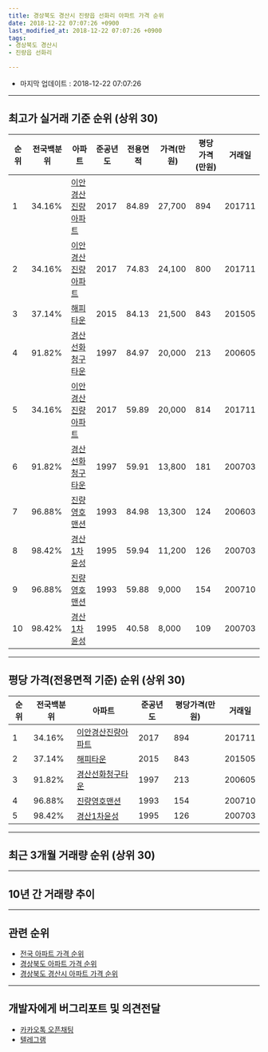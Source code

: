 ```yaml
---
title: 경상북도 경산시 진량읍 선화리 아파트 가격 순위
date: 2018-12-22 07:07:26 +0900
last_modified_at: 2018-12-22 07:07:26 +0900
tags:
- 경상북도 경산시
- 진량읍 선화리

---
```


* 마지막 업데이트 : 2018-12-22 07:07:26

---

## 최고가 실거래 기준 순위 (상위 30)


|순위|전국백분위|아파트|준공년도|전용면적|가격(만원)|평당가격(만원)|거래일|
|---|---|---|---|---|---|---|---|
|1|34.16%|[이안경산진량아파트](https://search.naver.com/search.naver?query=%EA%B2%BD%EC%83%81%EB%B6%81%EB%8F%84+%EA%B2%BD%EC%82%B0%EC%8B%9C+%EC%A7%84%EB%9F%89%EC%9D%8D+%EC%84%A0%ED%99%94%EB%A6%AC+%EC%9D%B4%EC%95%88%EA%B2%BD%EC%82%B0%EC%A7%84%EB%9F%89%EC%95%84%ED%8C%8C%ED%8A%B8)|2017|84.89|27,700|894|201711|
|2|34.16%|[이안경산진량아파트](https://search.naver.com/search.naver?query=%EA%B2%BD%EC%83%81%EB%B6%81%EB%8F%84+%EA%B2%BD%EC%82%B0%EC%8B%9C+%EC%A7%84%EB%9F%89%EC%9D%8D+%EC%84%A0%ED%99%94%EB%A6%AC+%EC%9D%B4%EC%95%88%EA%B2%BD%EC%82%B0%EC%A7%84%EB%9F%89%EC%95%84%ED%8C%8C%ED%8A%B8)|2017|74.83|24,100|800|201711|
|3|37.14%|[해피타운](https://search.naver.com/search.naver?query=%EA%B2%BD%EC%83%81%EB%B6%81%EB%8F%84+%EA%B2%BD%EC%82%B0%EC%8B%9C+%EC%A7%84%EB%9F%89%EC%9D%8D+%EC%84%A0%ED%99%94%EB%A6%AC+%ED%95%B4%ED%94%BC%ED%83%80%EC%9A%B4)|2015|84.13|21,500|843|201505|
|4|91.82%|[경산선화청구타운](https://search.naver.com/search.naver?query=%EA%B2%BD%EC%83%81%EB%B6%81%EB%8F%84+%EA%B2%BD%EC%82%B0%EC%8B%9C+%EC%A7%84%EB%9F%89%EC%9D%8D+%EC%84%A0%ED%99%94%EB%A6%AC+%EA%B2%BD%EC%82%B0%EC%84%A0%ED%99%94%EC%B2%AD%EA%B5%AC%ED%83%80%EC%9A%B4)|1997|84.97|20,000|213|200605|
|5|34.16%|[이안경산진량아파트](https://search.naver.com/search.naver?query=%EA%B2%BD%EC%83%81%EB%B6%81%EB%8F%84+%EA%B2%BD%EC%82%B0%EC%8B%9C+%EC%A7%84%EB%9F%89%EC%9D%8D+%EC%84%A0%ED%99%94%EB%A6%AC+%EC%9D%B4%EC%95%88%EA%B2%BD%EC%82%B0%EC%A7%84%EB%9F%89%EC%95%84%ED%8C%8C%ED%8A%B8)|2017|59.89|20,000|814|201711|
|6|91.82%|[경산선화청구타운](https://search.naver.com/search.naver?query=%EA%B2%BD%EC%83%81%EB%B6%81%EB%8F%84+%EA%B2%BD%EC%82%B0%EC%8B%9C+%EC%A7%84%EB%9F%89%EC%9D%8D+%EC%84%A0%ED%99%94%EB%A6%AC+%EA%B2%BD%EC%82%B0%EC%84%A0%ED%99%94%EC%B2%AD%EA%B5%AC%ED%83%80%EC%9A%B4)|1997|59.91|13,800|181|200703|
|7|96.88%|[진량영호맨션](https://search.naver.com/search.naver?query=%EA%B2%BD%EC%83%81%EB%B6%81%EB%8F%84+%EA%B2%BD%EC%82%B0%EC%8B%9C+%EC%A7%84%EB%9F%89%EC%9D%8D+%EC%84%A0%ED%99%94%EB%A6%AC+%EC%A7%84%EB%9F%89%EC%98%81%ED%98%B8%EB%A7%A8%EC%85%98)|1993|84.98|13,300|124|200603|
|8|98.42%|[경산1차윤성](https://search.naver.com/search.naver?query=%EA%B2%BD%EC%83%81%EB%B6%81%EB%8F%84+%EA%B2%BD%EC%82%B0%EC%8B%9C+%EC%A7%84%EB%9F%89%EC%9D%8D+%EC%84%A0%ED%99%94%EB%A6%AC+%EA%B2%BD%EC%82%B01%EC%B0%A8%EC%9C%A4%EC%84%B1)|1995|59.94|11,200|126|200703|
|9|96.88%|[진량영호맨션](https://search.naver.com/search.naver?query=%EA%B2%BD%EC%83%81%EB%B6%81%EB%8F%84+%EA%B2%BD%EC%82%B0%EC%8B%9C+%EC%A7%84%EB%9F%89%EC%9D%8D+%EC%84%A0%ED%99%94%EB%A6%AC+%EC%A7%84%EB%9F%89%EC%98%81%ED%98%B8%EB%A7%A8%EC%85%98)|1993|59.88|9,000|154|200710|
|10|98.42%|[경산1차윤성](https://search.naver.com/search.naver?query=%EA%B2%BD%EC%83%81%EB%B6%81%EB%8F%84+%EA%B2%BD%EC%82%B0%EC%8B%9C+%EC%A7%84%EB%9F%89%EC%9D%8D+%EC%84%A0%ED%99%94%EB%A6%AC+%EA%B2%BD%EC%82%B01%EC%B0%A8%EC%9C%A4%EC%84%B1)|1995|40.58|8,000|109|200703|


---

## 평당 가격(전용면적 기준) 순위 (상위 30)


|순위|전국백분위|아파트|준공년도|평당가격(만원)|거래일|
|---|---|---|---|---|---|
|1|34.16%|[이안경산진량아파트](https://search.naver.com/search.naver?query=%EA%B2%BD%EC%83%81%EB%B6%81%EB%8F%84+%EA%B2%BD%EC%82%B0%EC%8B%9C+%EC%A7%84%EB%9F%89%EC%9D%8D+%EC%84%A0%ED%99%94%EB%A6%AC+%EC%9D%B4%EC%95%88%EA%B2%BD%EC%82%B0%EC%A7%84%EB%9F%89%EC%95%84%ED%8C%8C%ED%8A%B8)|2017|894|201711|
|2|37.14%|[해피타운](https://search.naver.com/search.naver?query=%EA%B2%BD%EC%83%81%EB%B6%81%EB%8F%84+%EA%B2%BD%EC%82%B0%EC%8B%9C+%EC%A7%84%EB%9F%89%EC%9D%8D+%EC%84%A0%ED%99%94%EB%A6%AC+%ED%95%B4%ED%94%BC%ED%83%80%EC%9A%B4)|2015|843|201505|
|3|91.82%|[경산선화청구타운](https://search.naver.com/search.naver?query=%EA%B2%BD%EC%83%81%EB%B6%81%EB%8F%84+%EA%B2%BD%EC%82%B0%EC%8B%9C+%EC%A7%84%EB%9F%89%EC%9D%8D+%EC%84%A0%ED%99%94%EB%A6%AC+%EA%B2%BD%EC%82%B0%EC%84%A0%ED%99%94%EC%B2%AD%EA%B5%AC%ED%83%80%EC%9A%B4)|1997|213|200605|
|4|96.88%|[진량영호맨션](https://search.naver.com/search.naver?query=%EA%B2%BD%EC%83%81%EB%B6%81%EB%8F%84+%EA%B2%BD%EC%82%B0%EC%8B%9C+%EC%A7%84%EB%9F%89%EC%9D%8D+%EC%84%A0%ED%99%94%EB%A6%AC+%EC%A7%84%EB%9F%89%EC%98%81%ED%98%B8%EB%A7%A8%EC%85%98)|1993|154|200710|
|5|98.42%|[경산1차윤성](https://search.naver.com/search.naver?query=%EA%B2%BD%EC%83%81%EB%B6%81%EB%8F%84+%EA%B2%BD%EC%82%B0%EC%8B%9C+%EC%A7%84%EB%9F%89%EC%9D%8D+%EC%84%A0%ED%99%94%EB%A6%AC+%EA%B2%BD%EC%82%B01%EC%B0%A8%EC%9C%A4%EC%84%B1)|1995|126|200703|


---

## 최근 3개월 거래량 순위 (상위 30)


<div style="width:100%;">
    <canvas id="deal_count_ranking" height="250"></canvas>
</div>


<script>
new Chart(document.getElementById("deal_count_ranking"), {
    type: 'horizontalBar',
    data: {
        labels: ['경산1차윤성', '이안경산진량아파트', '진량영호맨션'],
        datasets: [{
            label: '실거래 수',
            data: [10, 2, 1],
            borderColor: "rgba(255, 0, 128, 1)",
            backgroundColor: "rgba(255, 0, 128, 0.5)",
            fill: false,
        }]
    },
    options: {
        responsive: true,
        title: {
            display: true,
            text: '최근 3개월 거래량 순위'
        },
        tooltips: {
            mode: 'index',
            intersect: false,
            callbacks: {
                title: function(tooltipItems, data) {
                    return "실거래 수:";
                },
                label: function(tooltipItem, data) {
                    return data.labels[tooltipItem.index] + ": " + tooltipItem.xLabel;
                }
            }
        },
        hover: {
            mode: 'nearest',
            intersect: true
        },
        scales: {
            xAxes: [{
                display: true,
                scaleLabel: {
                    display: true,
                    labelString: '실거래 수'
                },
                ticks: {
                    suggestedMin: 0,
                }
            }],
            yAxes: [{
                display: true,
                ticks: {
                    autoSkip: false,
                    callback: function(value, index, values) {
                        if (value.length > 15)
                            return value.substr(0, 13) + "...";
                        else
                            return value;
                    }
                },
                scaleLabel: {
                    display: false,
                }
            }]
        }
    }
});

</script>


---

## 10년 간 거래량 추이


<div style="width:100%;">
    <canvas id="deal_progress" height="250"></canvas>
</div>

<script>
new Chart(document.getElementById("deal_progress"), {
    type: 'line',
    data: {
        labels: ['200812','200901','200902','200903','200904','200905','200906','200907','200908','200909','200910','200911','200912','201001','201002','201003','201004','201005','201006','201007','201008','201009','201010','201011','201012','201101','201102','201103','201104','201105','201106','201107','201108','201109','201110','201111','201112','201201','201202','201203','201204','201205','201206','201207','201208','201209','201210','201211','201212','201301','201302','201303','201304','201305','201306','201307','201308','201309','201310','201311','201312','201401','201402','201403','201404','201405','201406','201407','201408','201409','201410','201411','201412','201501','201502','201503','201504','201505','201506','201507','201508','201509','201510','201511','201512','201601','201602','201603','201604','201605','201606','201607','201608','201609','201610','201611','201612','201701','201702','201703','201704','201705','201706','201707','201708','201709','201710','201711','201712','201801','201802','201803','201804','201805','201806','201807','201808','201809','201810','201811','201812'],
        datasets: [{
            label: '실거래 수',
            pointRadius: 1,
            data: [12, 5, 12, 17, 11, 15, 14, 17, 9, 13, 11, 15, 7, 7, 21, 10, 14, 14, 8, 12, 8, 11, 21, 18, 11, 16, 19, 33, 24, 18, 11, 30, 27, 28, 28, 17, 12, 22, 20, 29, 14, 17, 14, 5, 4, 9, 15, 18, 6, 12, 13, 17, 21, 10, 17, 17, 7, 12, 26, 16, 13, 8, 18, 26, 15, 10, 20, 16, 10, 11, 19, 13, 9, 20, 12, 36, 25, 21, 12, 19, 11, 13, 10, 8, 5, 8, 12, 7, 7, 8, 5, 10, 7, 9, 8, 9, 6, 4, 6, 11, 12, 6, 14, 14, 15, 12, 19, 26, 9, 18, 16, 16, 16, 8, 10, 3, 8, 14, 5, 6, 2],
            borderColor: "rgba(255, 201, 14, 1)",
            backgroundColor: "rgba(255, 201, 14, 0.5)",
            fill: true,
        }]
    },
    options: {
        responsive: true,
        title: {
            display: true,
            text: '10년간 거래량 추이'
        },
        tooltips: {
            mode: 'index',
            intersect: false,
        },
        hover: {
            mode: 'nearest',
            intersect: true
        },
        scales: {
            xAxes: [{
                display: true,
                scaleLabel: {
                    display: true,
                    labelString: '년/월'
                }
            }],
            yAxes: [{
                display: true,
                ticks: {
                    suggestedMin: 0,
                },
                scaleLabel: {
                    display: true,
                    labelString: '실거래 수'
                }
            }]
        }
    }
});

</script>


---

## 관련 순위

- [전국 아파트 가격 순위](https://inasie.github.io/apt-ranking/전국)
- [경상북도 아파트 가격 순위](https://inasie.github.io/apt-ranking/경상북도)
- [경상북도 경산시 아파트 가격 순위](https://inasie.github.io/apt-ranking/경상북도-경산시)


---

## 개발자에게 버그리포트 및 의견전달

- [카카오톡 오픈채팅](https://open.kakao.com/o/gLJUAP4)
- [텔레그램](https://t.me/inasie)

